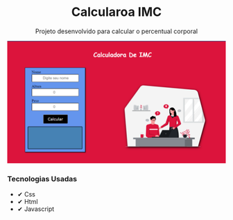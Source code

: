 

<h1 style="text-align:center"> Calcularoa IMC</h1>

<p style="text-align:center">Projeto desenvolvido para calcular o percentual corporal</p>
<img src="img/projeto1.png" />

### Tecnologias Usadas

- ✔ Css
- ✔ Html
- ✔ Javascript



 
